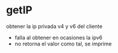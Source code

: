 # getIP
obtener la ip privada v4 y v6 del cliente



+ falla al obtener en ocasiones la ipv6
+ no retorna el valor como tal, se imprime
